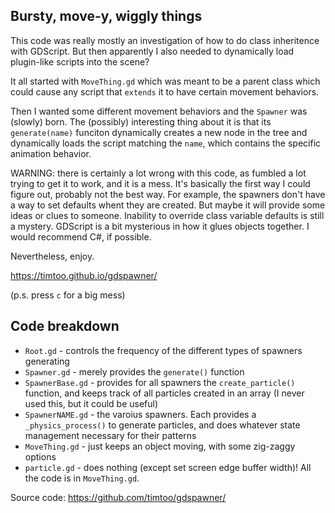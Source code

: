 Bursty, move-y, wiggly things
-----------------------------

This code was really mostly an investigation of how to do class inheritence with GDScript. 
But then apparently I also needed to dynamically load plugin-like scripts into the scene? 

It all started with `MoveThing.gd` which was meant to be a parent class which could 
cause any script that `extends` it to have certain movement behaviors. 

Then I wanted some different movement behaviors and the `Spawner` was (slowly) born. 
The (possibly) interesting thing about it is that its `generate(name)` funciton dynamically
creates a new node in the tree and dynamically loads the script matching the `name`, which 
contains the specific animation behavior. 

WARNING: there is certainly a lot wrong with this code, as fumbled a lot trying to get it to work,
and it is a mess. It's basically the first way I could figure out, probably not the best way. For example, the spawners don't have a way to set defaults whent they are created. But maybe it will provide some ideas or clues to someone. Inability to override class variable defaults is still a mystery. GDScript is a bit mysterious in how it glues objects together. I would recommend C#, if possible.

Nevertheless, enjoy.

https://timtoo.github.io/gdspawner/

(p.s. press `c` for a big mess)

## Code breakdown

- `Root.gd` - controls the frequency of the different types of spawners generating
- `Spawner.gd` - merely provides the `generate()` function
- `SpawnerBase.gd` - provides for all spawners the `create_particle()` function, and keeps track of all particles created in an array (I never used this, but it could be useful)
- `SpawnerNAME.gd` - the varoius spawners. Each provides a `_physics_process()` to generate particles, and does whatever state management necessary for their patterns
- `MoveThing.gd` - just keeps an object moving, with some zig-zaggy options
- `particle.gd` - does nothing (except set screen edge buffer width)! All the code is in `MoveThing.gd`.

Source code: https://github.com/timtoo/gdspawner/
